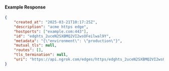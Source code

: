 <!-- Code generated for API Clients. DO NOT EDIT. -->

#### Example Response

```json
{
	"created_at": "2025-03-21T10:17:25Z",
	"description": "acme https edge",
	"hostports": ["example.com:443"],
	"id": "edghts_2uceN2SXBMQ2VI2wsOFeilwal9Y",
	"metadata": "{\"environment\": \"production\"}",
	"mutual_tls": null,
	"routes": [],
	"tls_termination": null,
	"uri": "https://api.ngrok.com/edges/https/edghts_2uceN2SXBMQ2VI2wsOFeilwal9Y"
}
```
